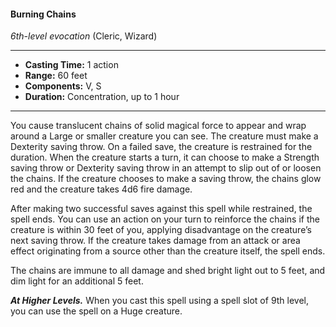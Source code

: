 #### Burning Chains
*6th-level evocation* (Cleric, Wizard)
___
- **Casting Time:** 1 action
- **Range:** 60 feet
- **Components:** V, S
- **Duration:** Concentration, up to 1 hour
---
You cause translucent chains of solid magical force to appear and wrap around a Large or smaller creature you can see. The creature must make a Dexterity saving throw. On a failed save, the creature is restrained for the duration. When the creature starts a turn, it can choose to make a Strength saving throw or Dexterity saving throw in an attempt to slip out of or loosen the chains. If the creature chooses to make a saving throw, the chains glow red and the creature takes 4d6 fire damage.

After making two successful saves against this spell while restrained, the spell ends. You can use an action on your turn to reinforce the chains if the creature is within 30 feet of you, applying disadvantage on the creature’s next saving throw. If the creature takes damage from an attack or area effect originating from a source other than the creature itself, the spell ends.

The chains are immune to all damage and shed bright light out to 5 feet, and dim light for an additional 5 feet.

***At Higher Levels.*** When you cast this spell using a spell slot of 9th level, you can use the spell on a Huge creature.
